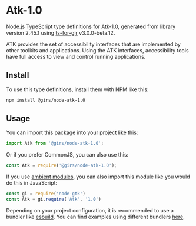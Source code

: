 
# Atk-1.0

Node.js TypeScript type definitions for Atk-1.0, generated from library version 2.45.1 using [ts-for-gir](https://github.com/gjsify/ts-for-gjs) v3.0.0-beta.12.

ATK provides the set of accessibility interfaces that are implemented by other toolkits and applications. Using the ATK interfaces, accessibility tools have full access to view and control running applications.

## Install

To use this type definitions, install them with NPM like this:
```bash
npm install @girs/node-atk-1.0
```

## Usage

You can import this package into your project like this:
```ts
import Atk from '@girs/node-atk-1.0';
```

Or if you prefer CommonJS, you can also use this:
```ts
const Atk = require('@girs/node-atk-1.0');
```

If you use [ambient modules](https://github.com/gjsify/ts-for-gir/tree/main/packages/cli#ambient-modules), you can also import this module like you would do this in JavaScript:

```ts
const gi = require('node-gtk')
const Atk = gi.require('Atk', '1.0')
```

Depending on your project configuration, it is recommended to use a bundler like [esbuild](https://esbuild.github.io/). You can find examples using different bundlers [here](https://github.com/gjsify/ts-for-gir/tree/main/examples).